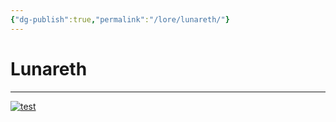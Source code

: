 ```yaml
---
{"dg-publish":true,"permalink":"/lore/lunareth/"}
---
```


# Lunareth
---

[![test](/img/user/lore/attachment/Arkanis-Lunareth.png)](../../../img/user/attachment/lore/Arkanis-Lunareth.png)